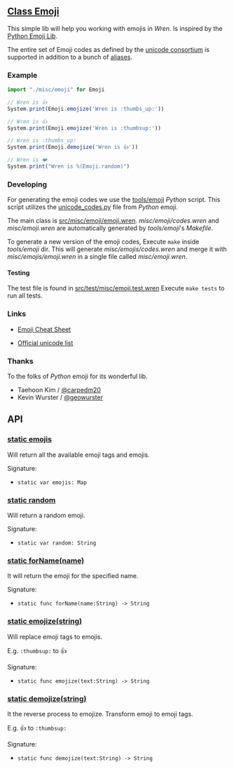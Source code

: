 
## [Class Emoji](https://github.com/ninjascl/domepunk/blob/main/src/misc/emoji/emoji.wren#L5)


This simple lib will help you working with emojis in _Wren_.
Is inspired by the [Python Emoji Lib](https://pypi.org/project/emoji/).

The entire set of Emoji codes as defined by the [unicode consortium](http://www.unicode.org/Public/emoji/1.0/full-emoji-list.html)
is supported in addition to a bunch of [aliases](http://www.emoji-cheat-sheet.com/).

### Example

```js
import "./misc/emoji" for Emoji

// Wren is 👍
System.print(Emoji.emojize('Wren is :thumbs_up:'))

// Wren is 👍
System.print(Emoji.emojize('Wren is :thumbsup:'))

// Wren is :thumbs_up:
System.print(Emoji.demojize('Wren is 👍'))

// Wren is ❤️
System.print("Wren is %(Emoji.random)")
```

### Developing

For generating the emoji codes we use the [tools/emoji](https://github.com/NinjasCL/domepunk/tree/main/tools/emoji) _Python_ script. This script
utilizes the [unicode_codes.py](https://raw.githubusercontent.com/carpedm20/emoji/master/emoji/unicode_codes.py) file from _Python_ emoji.

The main class is [src/misc/emoji/emoji.wren](https://github.com/NinjasCL/domepunk/blob/main/src/misc/emoji/emoji.wren). _misc/emoji/codes.wren_ and _misc/emoji.wren_ are automatically generated by _tools/emoji_'s _Makefile_.

To generate a new version of the emoji codes, Execute `make` inside _tools/emoji_ dir. This will generate _misc/emojis/codes.wren_ and merge it with _misc/emojis/emoji.wren_ in a single file called _misc/emoji.wren_.

#### Testing

The test file is found in [src/test/misc/emoji.test.wren](https://github.com/NinjasCL/domepunk/blob/main/src/test/misc/emoji.test.wren)
Execute `make tests` to run all tests.

### Links

- [Emoji Cheat Sheet](http://www.emoji-cheat-sheet.com/)

- [Official unicode list](http://www.unicode.org/Public/emoji/1.0/full-emoji-list.html)

### Thanks

To the folks of _Python_ emoji for its wonderful lib.

- Taehoon Kim / [@carpedm20](http://carpedm20.github.io/about/)
- Kevin Wurster / [@geowurster](http://twitter.com/geowurster/)

## API

### [static emojis](https://github.com/ninjascl/domepunk/blob/main/src/misc/emoji/emoji.wren#L64)


Will return all the available emoji tags and emojis.

Signature:
  - `static var emojis: Map`

### [static random](https://github.com/ninjascl/domepunk/blob/main/src/misc/emoji/emoji.wren#L72)


Will return a random emoji.

Signature:
  - `static var random: String`

### [static forName(name)](https://github.com/ninjascl/domepunk/blob/main/src/misc/emoji/emoji.wren#L101)


It will return the emoji for the specified name.

Signature:
  - `static func forName(name:String) -> String`

### [static emojize(string)](https://github.com/ninjascl/domepunk/blob/main/src/misc/emoji/emoji.wren#L141)


Will replace emoji tags to emojis.

E.g. `:thumbsup:` to 👍

Signature:
  - `static func emojize(text:String) -> String`

### [static demojize(string)](https://github.com/ninjascl/domepunk/blob/main/src/misc/emoji/emoji.wren#L176)


It the reverse process to emojize. Transform emoji to emoji tags.

E.g. 👍 to `:thumbsup:`

Signature:
  - `static func demojize(text:String) -> String`
